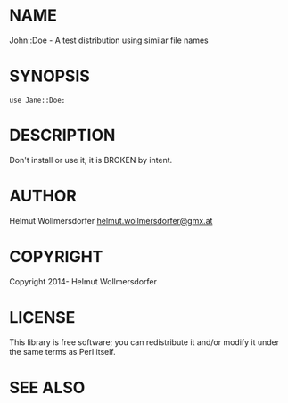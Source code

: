 # NAME

John::Doe - A test distribution using similar file names

# SYNOPSIS

    use Jane::Doe;

# DESCRIPTION

Don't install or use it, it is BROKEN by intent.

# AUTHOR

Helmut Wollmersdorfer <helmut.wollmersdorfer@gmx.at>

# COPYRIGHT

Copyright 2014- Helmut Wollmersdorfer

# LICENSE

This library is free software; you can redistribute it and/or modify
it under the same terms as Perl itself.

# SEE ALSO

